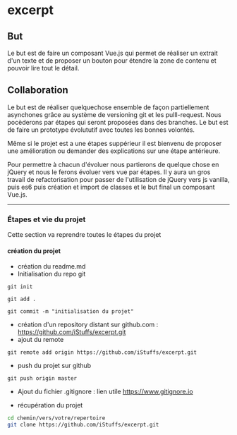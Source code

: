 # excerpt

## But
Le but est de faire un composant Vue.js qui permet de réaliser un extrait d'un texte et de proposer un bouton pour étendre la zone de contenu et pouvoir lire tout le détail.

## Collaboration
Le but est de réaliser quelquechose ensemble de façon partiellement asynchones grâce au système de versioning git et les pulll-request.
Nous pocèderons par étapes qui seront proposées dans des branches. Le but est de faire un prototype évolututif avec toutes les bonnes volontés.

Même si le projet est a une étapes suppérieur il est bienvenu de proposer une amélioration ou demander des explications sur une étape antérieure.

Pour permettre à chacun d'évoluer nous partierons de quelque chose en jQuery et nous le ferons évoluer vers vue par étapes.
Il y aura un gros travail de refactorisation pour passer de l'utilisation de jQuery vers js vanilla, puis es6 puis création et import de classes et le but final un composant Vue.js.

---

### Étapes et vie du projet

Cette section va reprendre toutes le étapes du projet

#### création du projet

-   création du readme.md
-   Initialisation du repo git

```shell
git init

git add .

git commit -m "initialisation du projet"
```

-   création d'un repository distant sur github.com : <https://github.com/iStuffs/excerpt.git>
-   ajout du remote

```shell
git remote add origin https://github.com/iStuffs/excerpt.git
```

-   push du projet sur github

```shell
git push origin master
```

-   Ajout du fichier .gitignore : lien utile <https://www.gitignore.io>

-   récupération du projet

```bash
cd chemin/vers/votre/repertoire
git clone https://github.com/iStuffs/excerpt.git
```
